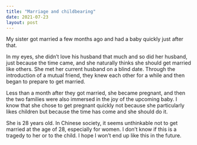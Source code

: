 ```yaml
---
title: "Marriage and childbearing"
date: 2021-07-23
layout: post
---
```


My sister got married a few months ago and had a baby quickly just after that.

In my eyes, she didn’t love his husband that much and so did her husband, just because the time came, and she naturally thinks she should get married like others. She met her current husband on a blind date. Through the introduction of a mutual friend, they knew each other for a while and then began to prepare to get married.

Less than a month after they got married, she became pregnant, and then the two families were also immersed in the joy of the upcoming baby. I know that she chose to get pregnant quickly not because she particularly likes children but because the time has come and she should do it.

She is 28 years old. In Chinese society, it seems unthinkable not to get married at the age of 28, especially for women. I don’t know if this is a tragedy to her or to the child. I hope I won’t end up like this in the future.
